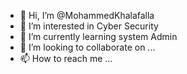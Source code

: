 - 👋 Hi, I’m @MohammedKhalafalla
- 👀 I’m interested in Cyber Security
- 🌱 I’m currently learning system Admin
- 💞️ I’m looking to collaborate on ...
- 📫 How to reach me ...

<!---
MohammedKhalafalla/MohammedKhalafalla is a ✨ special ✨ repository because its `README.md` (this file) appears on your GitHub profile.
You can click the Preview link to take a look at your changes.
--->
